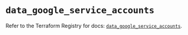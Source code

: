 # `data_google_service_accounts`

Refer to the Terraform Registry for docs: [`data_google_service_accounts`](https://registry.terraform.io/providers/hashicorp/google-beta/6.47.0/docs/data-sources/google_service_accounts).
